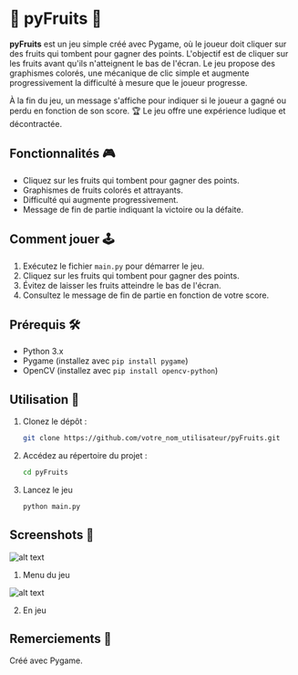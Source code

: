 # 🍏 pyFruits 🍓

**pyFruits** est un jeu simple créé avec Pygame, où le joueur doit cliquer sur des fruits qui tombent pour gagner des points. L'objectif est de cliquer sur les fruits avant qu'ils n'atteignent le bas de l'écran. Le jeu propose des graphismes colorés, une mécanique de clic simple et augmente progressivement la difficulté à mesure que le joueur progresse. 

À la fin du jeu, un message s'affiche pour indiquer si le joueur a gagné ou perdu en fonction de son score. 🏆 Le jeu offre une expérience ludique et décontractée.

## Fonctionnalités 🎮

- Cliquez sur les fruits qui tombent pour gagner des points.
- Graphismes de fruits colorés et attrayants.
- Difficulté qui augmente progressivement.
- Message de fin de partie indiquant la victoire ou la défaite.

## Comment jouer 🕹️

1. Exécutez le fichier `main.py` pour démarrer le jeu.
2. Cliquez sur les fruits qui tombent pour gagner des points.
3. Évitez de laisser les fruits atteindre le bas de l'écran.
4. Consultez le message de fin de partie en fonction de votre score.

## Prérequis 🛠️

- Python 3.x
- Pygame (installez avec `pip install pygame`)
- OpenCV (installez avec `pip install opencv-python`)

## Utilisation 🚀

1. Clonez le dépôt :

   ```bash
   git clone https://github.com/votre_nom_utilisateur/pyFruits.git
   
2. Accédez au répertoire du projet :
   ````bash
   cd pyFruits

3. Lancez le jeu
   ````bash
   python main.py

## Screenshots 📸

![alt text](https://cdn.discordapp.com/attachments/1191844194373865626/1191845748904579185/Screenshot_2024-01-02_214019.png?ex=65a6ebd9&is=659476d9&hm=f6980ac58a50a0b43c3aa44e90ee3510d85b8cae3c97bd7ed3b26129b914adbe&)

1. Menu du jeu

![alt text](https://cdn.discordapp.com/attachments/1191844194373865626/1191845749206560858/Screenshot_2024-01-02_214048.png?ex=65a6ebda&is=659476da&hm=fff0c265711f13054623c12423005cf4c21d7e539523c5fc97ad986c31225f6e&)

2. En jeu

## Remerciements 🙌
Créé avec Pygame.

